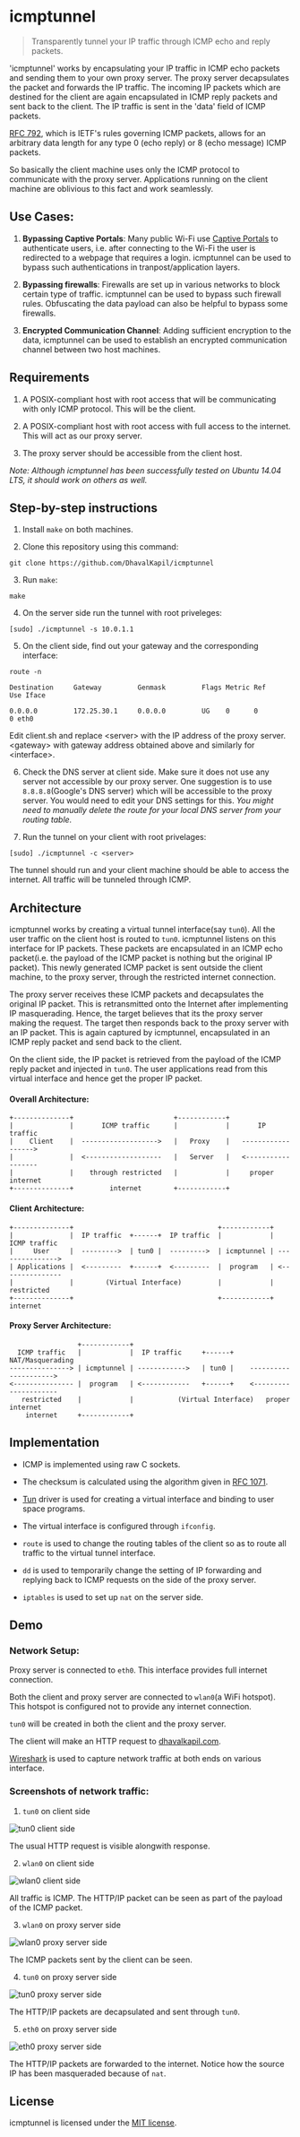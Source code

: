 # icmptunnel

> Transparently tunnel your IP traffic through ICMP echo and reply packets.

'icmptunnel' works by encapsulating your IP traffic in ICMP echo packets and sending them to your own proxy server. The proxy server decapsulates the packet and forwards the IP traffic. The incoming IP packets which are destined for the client are again encapsulated in ICMP reply packets and sent back to the client. The IP traffic is sent in the 'data' field of ICMP packets.

[RFC 792](http://www.ietf.org/rfc/rfc792.txt), which is IETF's rules governing ICMP packets, allows for an arbitrary data length for any type 0 (echo reply) or 8 (echo message) ICMP packets.

So basically the client machine uses only the ICMP protocol to communicate with the proxy server. Applications running on the client machine are oblivious to this fact and work seamlessly.

## Use Cases:

1. **Bypassing Captive Portals**: Many public Wi-Fi use [Captive Portals](https://en.wikipedia.org/wiki/Captive_portal) to authenticate users, i.e. after connecting to the Wi-Fi the user is redirected to a webpage that requires a login. icmptunnel can be used to bypass such authentications in tranpost/application layers.

2. **Bypassing firewalls**: Firewalls are set up in various networks to block certain type of traffic. icmptunnel can be used to bypass such firewall rules. Obfuscating the data payload can also be helpful to bypass some firewalls.

3. **Encrypted Communication Channel**: Adding sufficient encryption to the data, icmptunnel can be used to establish an encrypted communication channel between two host machines. 

## Requirements

1. A POSIX-compliant host with root access that will be communicating with only ICMP protocol. This will be the client.

2. A POSIX-compliant host with root access with full access to the internet. This will act as our proxy server.

3. The proxy server should be accessible from the client host.

_Note: Although icmptunnel has been successfully tested on Ubuntu 14.04 LTS, it should work on others as well._

## Step-by-step instructions

1. Install `make` on both machines.

2. Clone this repository using this command:

  ```
  git clone https://github.com/DhavalKapil/icmptunnel
  ```

3. Run `make`:

  ```
  make
  ```

4. On the server side run the tunnel with root priveleges:

  ```
  [sudo] ./icmptunnel -s 10.0.1.1
  ```

5. On the client side, find out your gateway and the corresponding interface:

  ```
  route -n

  Destination     Gateway         Genmask         Flags Metric Ref    Use Iface

  0.0.0.0         172.25.30.1     0.0.0.0         UG    0      0        0 eth0
  ```

  Edit client.sh and replace \<server\> with the IP address of the proxy server. \<gateway\> with gateway address obtained above and similarly for \<interface\>.

6. Check the DNS server at client side. Make sure it does not use any server not accessible by our proxy server. One suggestion is to use `8.8.8.8`(Google's DNS server) which will be accessible to the proxy server. You would need to edit your DNS settings for this. *You might need to manually delete the route for your local DNS server from your routing table.*

7. Run the tunnel on your client with root privelages:

  ```
  [sudo] ./icmptunnel -c <server>
  ```

The tunnel should run and your client machine should be able to access the internet. All traffic will be tunneled through ICMP.

## Architecture

icmptunnel works by creating a virtual tunnel interface(say `tun0`). All the user traffic on the client host is routed to `tun0`. icmptunnel listens on this interface for IP packets. These packets are encapsulated in an ICMP echo packet(i.e. the payload of the ICMP packet is nothing but the original IP packet). This newly generated ICMP packet is sent outside the client machine, to the proxy server, through the restricted internet connection.

The proxy server receives these ICMP packets and decapsulates the original IP packet. This is retransmitted onto the Internet after implementing IP masquerading. Hence, the target believes that its the proxy server making the request. The target then responds back to the proxy server with an IP packet. This is again captured by icmptunnel, encapsulated in an ICMP reply packet and send back to the client. 

On the client side, the IP packet is retrieved from the payload of the ICMP reply packet and injected in `tun0`. The user applications read from this virtual interface and hence get the proper IP packet.

#### Overall Architecture:

```
+--------------+                         +------------+
|              |       ICMP traffic      |            |       IP traffic
|    Client    |  ------------------->   |   Proxy    |   ------------------>
|              |  <-------------------   |   Server   |   <------------------
|              |    through restricted   |            |     proper internet
+--------------+         internet        +------------+
```

#### Client Architecture:

```
+--------------+                                    +------------+
|              |  IP traffic  +------+  IP traffic  |            |   ICMP traffic
|     User     |  --------->  | tun0 |  --------->  | icmptunnel | --------------->
| Applications |  <---------  +------+  <---------  |  program   | <---------------
|              |        (Virtual Interface)         |            |    restricted 
+--------------+                                    +------------+     internet
```

#### Proxy Server Architecture:

```
                 +------------+
  ICMP traffic   |            |  IP traffic     +------+       NAT/Masquerading
---------------> | icmptunnel | ------------>   | tun0 |    ---------------------> 
<--------------- |  program   | <------------   +------+    <---------------------
   restricted    |            |           (Virtual Interface)   proper internet
    internet     +------------+
```

## Implementation

* ICMP is implemented using raw C sockets.

* The checksum is calculated using the algorithm given in [RFC 1071](https://tools.ietf.org/html/rfc1071).

* [Tun](https://www.kernel.org/doc/Documentation/networking/tuntap.txt) driver is used for creating a virtual interface and binding to user space programs.

* The virtual interface is configured through `ifconfig`.

* `route` is used to change the routing tables of the client so as to route all traffic to the virtual tunnel interface.

* `dd` is used to temporarily change the setting of IP forwarding and replying back to ICMP requests on the side of the proxy server.

* `iptables` is used to set up `nat` on the server side.

## Demo

### Network Setup: 

Proxy server is connected to `eth0`. This interface provides full internet connection.

Both the client and proxy server are connected to `wlan0`(a WiFi hotspot). This hotspot is configured not to provide any internet connection.

`tun0` will be created in both the client and the proxy server.

The client will make an HTTP request to [dhavalkapil.com](https://dhavalkapil.com).

[Wireshark](url) is used to capture network traffic at both ends on various interface.

### Screenshots of network traffic:

1. `tun0` on client side

  ![tun0 client side](https://raw.githubusercontent.com/DhavalKapil/icmptunnel/gh-pages/images/tun0_client.png)

  The usual HTTP request is visible alongwith response.

2. `wlan0` on client side

  ![wlan0 client side](https://raw.githubusercontent.com/DhavalKapil/icmptunnel/gh-pages/images/wlan0_client.png)

  All traffic is ICMP. The HTTP/IP packet can be seen as part of the payload of the ICMP packet.

3. `wlan0` on proxy server side

  ![wlan0 proxy server side](https://raw.githubusercontent.com/DhavalKapil/icmptunnel/gh-pages/images/wlan0_proxy_server.png)

  The ICMP packets sent by the client can be seen.

4. `tun0` on proxy server side

  ![tun0 proxy server side](https://raw.githubusercontent.com/DhavalKapil/icmptunnel/gh-pages/images/tun0_proxy_server.png)

  The HTTP/IP packets are decapsulated and sent through `tun0`.

5. `eth0` on proxy server side

  ![eth0 proxy server side](https://raw.githubusercontent.com/DhavalKapil/icmptunnel/gh-pages/images/eth0_proxy_server.png)
  
  The HTTP/IP packets are forwarded to the internet. Notice how the source IP has been masqueraded because of `nat`.

## License

icmptunnel is licensed under the [MIT license](http://dhaval.mit-license.org/).
